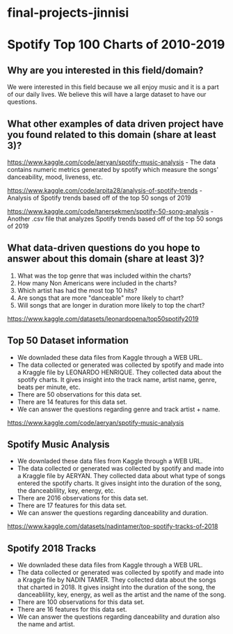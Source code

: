 # final-projects-jinnisi
# Spotify Top 100 Charts of 2010-2019

## Why are you interested in this field/domain?
We were interested in this field because we all enjoy music and it is a part of our daily lives. We believe this will have a large dataset to have our questions. 

## What other examples of data driven project have you found related to this domain (share at least 3)?
https://www.kaggle.com/code/aeryan/spotify-music-analysis - The data contains numeric metrics generated by spotify which measure the songs' danceability, mood, liveness, etc.

https://www.kaggle.com/code/arpita28/analysis-of-spotify-trends - Analysis of Spotify trends based off of the top 50 songs of 2019

https://www.kaggle.com/code/tanersekmen/spotify-50-song-analysis - Another .csv file that analyzes Spotify trends based off of the top 50 songs of 2019

## What data-driven questions do you hope to answer about this domain (share at least 3)?
1. What was the top genre that was included within the charts? 
2. How many Non Americans were included in the charts?
3. Which artist has had the most top 10 hits?
4. Are songs that are more "danceable" more likely to chart?
5. Will songs that are longer in duration more likely to top the chart?

https://www.kaggle.com/datasets/leonardopena/top50spotify2019
## Top 50 Dataset information
- We downladed these data files from Kaggle through a WEB URL.
- The data collected or generated was collected by spotify and made into a Kraggle file by LEONARDO HENRIQUE. They collected data about the spotify charts. It gives insight into the track name, artist name, genre, beats per minute, etc. 
- There are 50 observations for this data set.  
- There are 14 features for this data set.
- We can answer the questions regarding genre and track artist + name.

https://www.kaggle.com/code/aeryan/spotify-music-analysis
## Spotify Music Analysis
- We downladed these data files from Kaggle through a WEB URL.
- The data collected or generated was collected by spotify and made into a Kraggle file by AERYAN. They collected data about what type of songs entered the spotify charts. It gives insight into the duration of the song, the danceablility, key, energy, etc. 
- There are 2016 observations for this data set.  
- There are 17 features for this data set.
- We can answer the questions regarding danceability and duration.

https://www.kaggle.com/datasets/nadintamer/top-spotify-tracks-of-2018
## Spotify 2018 Tracks
- We downladed these data files from Kaggle through a WEB URL.
- The data collected or generated was collected by spotify and made into a Kraggle file by 
NADIN TAMER. They collected data about the songs that charted in 2018. It gives insight into the duration of the song, the danceablility, key, energy, as well as the artist and the name of the song.
- There are 100 observations for this data set.  
- There are 16 features for this data set.
- We can answer the questions regarding danceability and duration also the name and artist.
